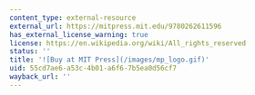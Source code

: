 ```yaml
---
content_type: external-resource
external_url: https://mitpress.mit.edu/9780262611596
has_external_license_warning: true
license: https://en.wikipedia.org/wiki/All_rights_reserved
status: ''
title: '![Buy at MIT Press](/images/mp_logo.gif)'
uid: 55cd7ae6-a53c-4b01-a6f6-7b5ea0d56cf7
wayback_url: ''
---
```

